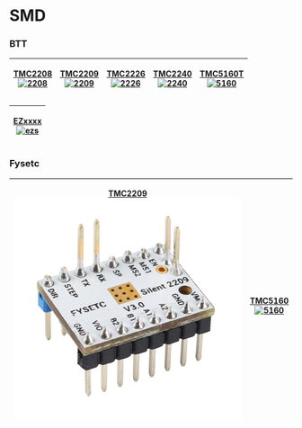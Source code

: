# SMD

### BTT



| <p><a href="https://github.com/bigtreetech/BIGTREETECH-TMC2208-V3.0">TMC2208<br><img src="https://camo.githubusercontent.com/51ba0085a35d601efe520eb14ee411f95a2d14e02526fb3d91a420628eae3db5/68747470733a2f2f626971752e65717569706d656e742f63646e2f73686f702f70726f64756374732f315f66616435613732332d666638662d346631352d383738612d6432323336316261653232625f363530782e6a70673f763d31373030373334393238" alt="2208"></a><br></p> | <p><a href="https://github.com/bigtreetech/BIGTREETECH-TMC2209-V1.2">TMC2209<br><img src="https://camo.githubusercontent.com/e83bb9ed723ccfafd7545e568d31e252398d89ec50ec5c9297036f50d1969ed7/68747470733a2f2f626971752e65717569706d656e742f63646e2f73686f702f70726f64756374732f315f35353961383039392d653338302d346438342d383932302d3736343963316464663337625f363530782e6a70673f763d31373030323635313731" alt="2209"></a><br></p> | <p><a href="https://wiki.fysetc.com/TMC2226/">TMC2226<br><img src="https://camo.githubusercontent.com/bfaab5686db950a41d9cf0963169878a85b743c853b85562782b63b5dffb8d92/68747470733a2f2f626971752e65717569706d656e742f63646e2f73686f702f70726f64756374732f315f62653734343561382d616134392d346565652d383061642d3439343464313566363530625f363530782e6a70673f763d31363730383330393137" alt="2226"></a><br></p> | <p><a href="https://github.com/FYSETC/S2240/blob/main/TMC2240%20V20%20SCH.pdf">TMC2240<br><img src="https://camo.githubusercontent.com/060e8f6fefdb0dc904a4362ba344cd353934fe86debb740d40995104d116f2ba/68747470733a2f2f626971752e65717569706d656e742f63646e2f73686f702f66696c65732f30325f64646431663761382d633764332d346332642d623864662d3031633636346336396436615f363530782e706e673f763d31373030323635323239" alt="2240"></a><br></p> | <p><a href="https://github.com/bigtreetech/BIGTREETECH-TMC5160-V1.0">TMC5160T<br><img src="https://camo.githubusercontent.com/8546a3d6a948044fe543aa87c4204f678215d40381d9020d8cce9bce591e0df0/68747470733a2f2f626971752e65717569706d656e742f63646e2f73686f702f66696c65732f544d43353136305450726f76315f385f363530782e6a70673f763d31373032363331353631" alt="5160"></a><br></p> |
| --------------------------------------------------------------------------------------------------------------------------------------------------------------------------------------------------------------------------------------------------------------------------------------------------------------------------------------------------------------------------------------------------------------------------------- | --------------------------------------------------------------------------------------------------------------------------------------------------------------------------------------------------------------------------------------------------------------------------------------------------------------------------------------------------------------------------------------------------------------------------------- | ---------------------------------------------------------------------------------------------------------------------------------------------------------------------------------------------------------------------------------------------------------------------------------------------------------------------------------------------------------------------------------------------------------- | --------------------------------------------------------------------------------------------------------------------------------------------------------------------------------------------------------------------------------------------------------------------------------------------------------------------------------------------------------------------------------------------------------------------------------------- | ------------------------------------------------------------------------------------------------------------------------------------------------------------------------------------------------------------------------------------------------------------------------------------------------------------------------------------------------------------------------------ |

| <p><a href="https://wiki.fysetc.com/Stepper%20Drivers/">EZxxxx<br><img src="https://camo.githubusercontent.com/eb6c749e641e35587ccd4c005f0b6a2278b233ab0361ddfdab759138ddf11f2b/68747470733a2f2f632d33642e6e69636573686f70732e636f6d2f75706c6f61642f696d6167652f70726f647563742f6c617267652f64656661756c742f62696774726565746563682d70696c6f74652d7061732d612d7061732d657a2d3437303731392d66722e706e67" alt="ezs"></a><br></p> |
| ------------------------------------------------------------------------------------------------------------------------------------------------------------------------------------------------------------------------------------------------------------------------------------------------------------------------------------------------------------------------------------------------------------------------------ |

### Fysetc



| <p><a href="https://github.com/FYSETC/FYSETC-TMC2209">TMC2209<br><img src="https://github.com/FYSETC/FYSETC-TMC2209/raw/main/images/2209v3.0.png" alt="2209"></a><br></p> | <p><a href="https://github.com/FYSETC/BIG5160">TMC5160<br><img src="https://camo.githubusercontent.com/b372a1119658d8a34c04dea140d2f84c7df05d81043f35bad83a94c3e86ed271/68747470733a2f2f7777772e6679736574632e636f6d2f63646e2f73686f702f70726f64756374732f4659534554432d544d43353136302d48562d537465707065722d537465702d537469636b2d5350492d53696c656e742d4d6f746f722d4472697665722d486967682d506f7765722d4d6178696d756d2d766f6c746167652d3630562d55706772616465645f31663032363439352d623131392d343062662d616166622d3765353538663838643434302e6a70673f763d31363533333533343534" alt="5160"></a></p> |
| ------------------------------------------------------------------------------------------------------------------------------------------------------------------------- | --------------------------------------------------------------------------------------------------------------------------------------------------------------------------------------------------------------------------------------------------------------------------------------------------------------------------------------------------------------------------------------------------------------------------------------------------------------------------------------------------------------------------------------------------------------------------------------------------- |

